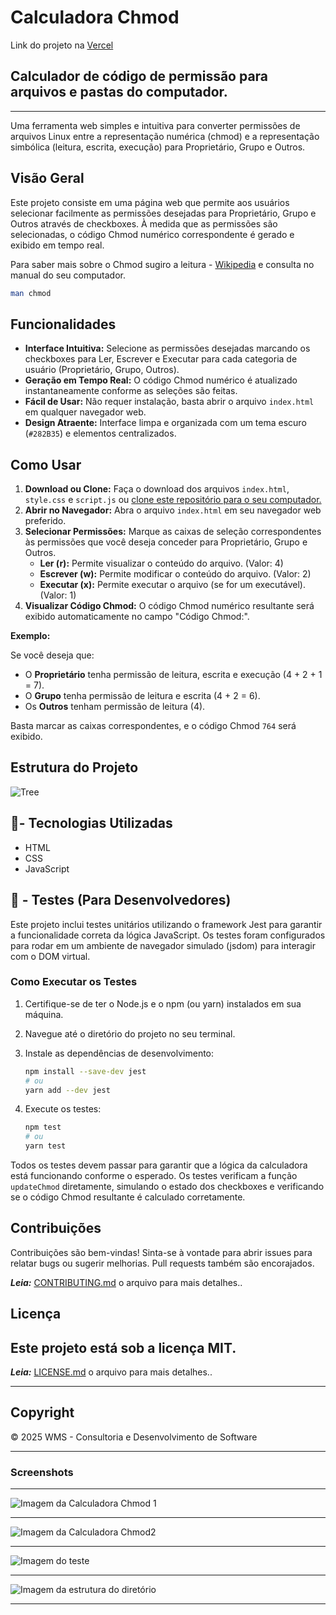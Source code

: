 # Calculadora Chmod

Link do projeto na [Vercel](https://calculadora-chmod.vercel.app/)

## Calculador de código de permissão para arquivos e pastas do computador.

<hr>

Uma ferramenta web simples e intuitiva para converter permissões de arquivos Linux entre a representação numérica (chmod) e a representação simbólica (leitura, escrita, execução) para Proprietário, Grupo e Outros.

## Visão Geral

Este projeto consiste em uma página web que permite aos usuários selecionar facilmente as permissões desejadas para Proprietário, Grupo e Outros através de checkboxes. À medida que as permissões são selecionadas, o código Chmod numérico correspondente é gerado e exibido em tempo real.

Para saber mais sobre o Chmod sugiro a leitura - [Wikipedia](https://en.wikipedia.org/wiki/Chmod)
e consulta no manual do seu computador.

```bash
man chmod
```

## Funcionalidades

- **Interface Intuitiva:** Selecione as permissões desejadas marcando os checkboxes para Ler, Escrever e Executar para cada categoria de usuário (Proprietário, Grupo, Outros).
- **Geração em Tempo Real:** O código Chmod numérico é atualizado instantaneamente conforme as seleções são feitas.
- **Fácil de Usar:** Não requer instalação, basta abrir o arquivo `index.html` em qualquer navegador web.
- **Design Atraente:** Interface limpa e organizada com um tema escuro (`#282B35`) e elementos centralizados.

## Como Usar

1. **Download ou Clone:** Faça o download dos arquivos `index.html`, `style.css` e `script.js` ou [clone este repositório para o seu computador.](https://github.com/cabraldasilvac/calculadora-chmod.git)
2. **Abrir no Navegador:** Abra o arquivo `index.html` em seu navegador web preferido.
3. **Selecionar Permissões:** Marque as caixas de seleção correspondentes às permissões que você deseja conceder para Proprietário, Grupo e Outros.
   - **Ler (r):** Permite visualizar o conteúdo do arquivo. (Valor: 4)
   - **Escrever (w):** Permite modificar o conteúdo do arquivo. (Valor: 2)
   - **Executar (x):** Permite executar o arquivo (se for um executável). (Valor: 1)
4. **Visualizar Código Chmod:** O código Chmod numérico resultante será exibido automaticamente no campo "Código Chmod:".

**Exemplo:**

Se você deseja que:

- O **Proprietário** tenha permissão de leitura, escrita e execução (4 + 2 + 1 = 7).
- O **Grupo** tenha permissão de leitura e escrita (4 + 2 = 6).
- Os **Outros** tenham permissão de leitura (4).

Basta marcar as caixas correspondentes, e o código Chmod `764` será exibido.

## Estrutura do Projeto

![Tree](./images/img-tree.png)

## 🔨- Tecnologias Utilizadas

- HTML
- CSS
- JavaScript

## 🧪 - Testes (Para Desenvolvedores)

Este projeto inclui testes unitários utilizando o framework Jest para garantir a funcionalidade correta da lógica JavaScript. Os testes foram configurados para rodar em um ambiente de navegador simulado (jsdom) para interagir com o DOM virtual.

### Como Executar os Testes

1. Certifique-se de ter o Node.js e o npm (ou yarn) instalados em sua máquina.
2. Navegue até o diretório do projeto no seu terminal.
3. Instale as dependências de desenvolvimento:

   ```bash
   npm install --save-dev jest
   # ou
   yarn add --dev jest
   ```

4. Execute os testes:

   ```bash
   npm test
   # ou
   yarn test
   ```

Todos os testes devem passar para garantir que a lógica da calculadora está funcionando conforme o esperado. Os testes verificam a função `updateChmod` diretamente, simulando o estado dos checkboxes e verificando se o código Chmod resultante é calculado corretamente.

## Contribuições

Contribuições são bem-vindas! Sinta-se à vontade para abrir issues para relatar bugs ou sugerir melhorias. Pull requests também são encorajados.

**_Leia:_** [CONTRIBUTING.md](https://github.com/cabraldasilvac/calculadora-chmod/blob/main/CONTRIBUTING.md) o arquivo para mais detalhes..

## Licença

## Este projeto está sob a licença MIT.

**_Leia:_** [LICENSE.md](https://github.com/cabraldasilvac/calculadora-chmod/blob/main/LICENSE.md) o arquivo para mais detalhes..

<hr>

## Copyright

&copy; 2025 WMS - Consultoria e Desenvolvimento de Software

<hr>

### Screenshots

<hr>

![Imagem da Calculadora Chmod 1](./images/screeshot-1.png)

<hr>

![Imagem da Calculadora Chmod2](./images/screenshot-2.png)

<hr>

![Imagem do teste](./images/img-test.png)

<hr>

![Imagem da estrutura do diretório](./images/img-tree.png)

<hr>
